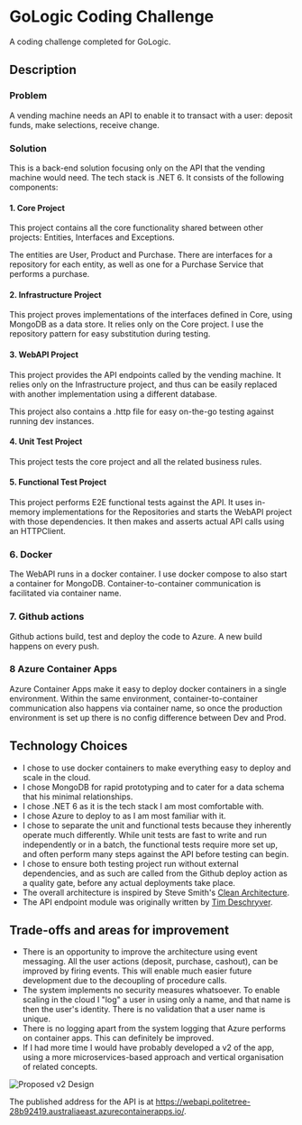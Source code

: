 # GoLogic Coding Challenge
 A coding challenge completed for GoLogic.

## Description

### Problem
A vending machine needs an API to enable it to transact with a user: deposit funds, make selections, receive change.

### Solution
This is a back-end solution focusing only on the API that the vending machine would need. The tech stack is .NET 6. It consists of the following components:

#### 1. Core Project
This project contains all the core functionality shared between other projects: Entities, Interfaces and Exceptions.

The entities are User, Product and Purchase. There are interfaces for a repository for each entity, as well as one for a Purchase Service that performs a purchase.

#### 2. Infrastructure Project
This project proves implementations of the interfaces defined in Core, using MongoDB as a data store. It relies only on the Core project. I use the repository pattern for easy substitution during testing.

#### 3. WebAPI Project
This project provides the API endpoints called by the vending machine. It relies only on the Infrastructure project, and thus can be easily replaced with another implementation using a different database.

This project also contains a .http file for easy on-the-go testing against running dev instances.

#### 4. Unit Test Project
This project tests the core project and all the related business rules.

#### 5. Functional Test Project
This project performs E2E functional tests against the API. It uses in-memory implementations for the Repositories and starts the WebAPI project with those dependencies. It then makes and asserts actual API calls using an HTTPClient.

### 6. Docker
The WebAPI runs in a docker container. I use docker compose to also start a container for MongoDB. Container-to-container communication is facilitated via container name. 

### 7. Github actions
Github actions build, test and deploy the code to Azure. A new build happens on every push.

### 8 Azure Container Apps
Azure Container Apps make it easy to deploy docker containers in a single environment. Within the same environment, container-to-container communication also happens via container name, so once the production environment is set up there is no config difference between Dev and Prod.

## Technology Choices

- I chose to use docker containers to make everything easy to deploy and scale in the cloud.
- I chose MongoDB for rapid prototyping and to cater for a data schema that his minimal relationships.
- I chose .NET 6 as it is the tech stack I am most comfortable with.
- I chose Azure to deploy to as I am most familiar with it.
- I chose to separate the unit and functional tests because they inherently operate much differently. While unit tests are fast to write and run independently or in a batch, the functional tests require more set up, and often perform many steps against the API before testing can begin.
- I chose to ensure both testing project run without external dependencies, and as such are called from the Github deploy action as a quality gate, before any actual deployments take place.
- The overall architecture is inspired by Steve Smith's [Clean Architecture](https://github.com/ardalis/CleanArchitecture).
- The API endpoint module was originally written by [Tim Deschryver](https://timdeschryver.dev/blog/maybe-its-time-to-rethink-our-project-structure-with-dot-net-6).

## Trade-offs and areas for improvement

- There is an opportunity to improve the architecture using event messaging. All the user actions (deposit, purchase, cashout), can be improved by firing events. This will enable much easier future development due to the decoupling of procedure calls.
- The system implements no security measures whatsoever. To enable scaling in the cloud I "log" a user in using only a name, and that name is then the user's identity. There is no validation that a user name is unique.
- There is no logging apart from the system logging that Azure performs on container apps. This can definitely be improved.
- If I had more time I would have probably developed a v2 of the app, using a more microservices-based approach and vertical organisation of related concepts.

![Proposed v2 Design](https://i.imgur.com/M0q4ngq.png)

The published address for the API is at https://webapi.politetree-28b92419.australiaeast.azurecontainerapps.io/.

